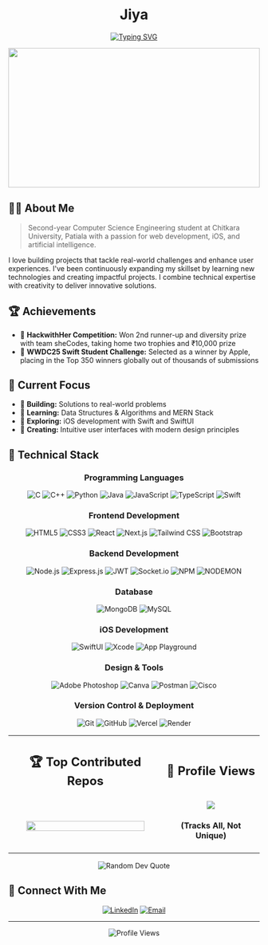<div align="center">
  
# Jiya

<p align="center">
  <a href="https://git.io/typing-svg">
    <img src="https://readme-typing-svg.herokuapp.com?font=Fira+Code&pause=1000&color=F77DAE&center=true&random=false&width=435&lines=Computer+Science+Student;Web+Developer;iOS+Enthusiast;AI+Explorer" alt="Typing SVG" />
  </a>
</p>

<img src="https://user-images.githubusercontent.com/74038190/225813708-98b745f2-7d22-48cf-9150-083f1b00d6c9.gif" width="100%" height="280px">

</div>

## 👩‍💻 About Me

> Second-year Computer Science Engineering student at Chitkara University, Patiala with a passion for web development, iOS, and artificial intelligence.

I love building projects that tackle real-world challenges and enhance user experiences. I've been continuously expanding my skillset by learning new technologies and creating impactful projects. I combine technical expertise with creativity to deliver innovative solutions.

## 🏆 Achievements

- 🥉 **HackwithHer Competition:** Won 2nd runner-up and diversity prize with team sheCodes, taking home two trophies and ₹10,000 prize
- 🍎 **WWDC25 Swift Student Challenge:** Selected as a winner by Apple, placing in the Top 350 winners globally out of thousands of submissions

## 🎯 Current Focus

- 🔭 **Building:** Solutions to real-world problems
- 🌱 **Learning:** Data Structures & Algorithms and MERN Stack
- 🚀 **Exploring:** iOS development with Swift and SwiftUI
- 🎨 **Creating:** Intuitive user interfaces with modern design principles

## 💼 Technical Stack

<div align="center">

### Programming Languages
![C](https://img.shields.io/badge/C-%2300599C.svg?style=for-the-badge&logo=c&logoColor=white)
![C++](https://img.shields.io/badge/C++-%2300599C.svg?style=for-the-badge&logo=c%2B%2B&logoColor=white)
![Python](https://img.shields.io/badge/Python-3670A0?style=for-the-badge&logo=python&logoColor=ffdd54)
![Java](https://img.shields.io/badge/Java-%23ED8B00.svg?style=for-the-badge&logo=openjdk&logoColor=white)
![JavaScript](https://img.shields.io/badge/JavaScript-%23323330.svg?style=for-the-badge&logo=javascript&logoColor=%23F7DF1E)
![TypeScript](https://img.shields.io/badge/TypeScript-%23007ACC.svg?style=for-the-badge&logo=typescript&logoColor=white)
![Swift](https://img.shields.io/badge/Swift-F54A2A?style=for-the-badge&logo=swift&logoColor=white)

### Frontend Development
![HTML5](https://img.shields.io/badge/HTML5-%23E34F26.svg?style=for-the-badge&logo=html5&logoColor=white)
![CSS3](https://img.shields.io/badge/CSS3-%231572B6.svg?style=for-the-badge&logo=css3&logoColor=white)
![React](https://img.shields.io/badge/React-%2320232a.svg?style=for-the-badge&logo=react&logoColor=%2361DAFB)
![Next.js](https://img.shields.io/badge/Next.js-black?style=for-the-badge&logo=next.js&logoColor=white)
![Tailwind CSS](https://img.shields.io/badge/Tailwind_CSS-%2338B2AC.svg?style=for-the-badge&logo=tailwind-css&logoColor=white)
![Bootstrap](https://img.shields.io/badge/Bootstrap-%238511FA.svg?style=for-the-badge&logo=bootstrap&logoColor=white)

### Backend Development
![Node.js](https://img.shields.io/badge/node.js-6DA55F?style=for-the-badge&logo=node.js&logoColor=white)
![Express.js](https://img.shields.io/badge/express.js-%23404d59.svg?style=for-the-badge&logo=express&logoColor=%2361DAFB)
![JWT](https://img.shields.io/badge/JWT-black?style=for-the-badge&logo=JSON%20web%20tokens)
![Socket.io](https://img.shields.io/badge/Socket.io-black?style=for-the-badge&logo=socket.io&badgeColor=010101)
![NPM](https://img.shields.io/badge/NPM-%23CB3837.svg?style=for-the-badge&logo=npm&logoColor=white)
![NODEMON](https://img.shields.io/badge/NODEMON-%23323330.svg?style=for-the-badge&logo=nodemon&logoColor=%BBDEAD)

### Database
![MongoDB](https://img.shields.io/badge/MongoDB-%234ea94b.svg?style=for-the-badge&logo=mongodb&logoColor=white)
![MySQL](https://img.shields.io/badge/MySQL-4479A1.svg?style=for-the-badge&logo=mysql&logoColor=white)

### iOS Development
![SwiftUI](https://img.shields.io/badge/SwiftUI-F54A2A?style=for-the-badge&logo=swift&logoColor=white)
![Xcode](https://img.shields.io/badge/Xcode-147EFB?style=for-the-badge&logo=xcode&logoColor=white)
![App Playground](https://img.shields.io/badge/App_Playground-000000?style=for-the-badge&logo=apple&logoColor=white)

### Design & Tools
![Adobe Photoshop](https://img.shields.io/badge/Adobe%20Photoshop-%2331A8FF.svg?style=for-the-badge&logo=adobe%20photoshop&logoColor=white)
![Canva](https://img.shields.io/badge/Canva-%2300C4CC.svg?style=for-the-badge&logo=Canva&logoColor=white)
![Postman](https://img.shields.io/badge/Postman-FF6C37?style=for-the-badge&logo=postman&logoColor=white)
![Cisco](https://img.shields.io/badge/Cisco-%23049fd9.svg?style=for-the-badge&logo=cisco&logoColor=black)

### Version Control & Deployment
![Git](https://img.shields.io/badge/Git-%23F05033.svg?style=for-the-badge&logo=git&logoColor=white)
![GitHub](https://img.shields.io/badge/GitHub-%23121011.svg?style=for-the-badge&logo=github&logoColor=white)
![Vercel](https://img.shields.io/badge/Vercel-%23000000.svg?style=for-the-badge&logo=vercel&logoColor=white)
![Render](https://img.shields.io/badge/Render-%46E3B7.svg?style=for-the-badge&logo=render&logoColor=white)

</div>

<table width="100%" align="center">
  <tr>
    <td align="center"><h2>🏆 Top Contributed Repos</h2></td>
    <td align="center"><h2>👀 Profile Views </h2></td>
  </tr>
  <tr>
    <td align="center">
      <img src="https://github-contributor-stats.vercel.app/api?username=YOUR_GITHUB_USERNAME&limit=5&theme=radical&combine_all_yearly_contributions=true"
           width="90%"/>
    </td>
    <td align="center">
      <img src="https://komarev.com/ghpvc/?username=YOUR_GITHUB_USERNAME&color=ff69b4&style=for-the-badge"/>
      <br> <h4>(Tracks All, Not Unique)</h4>  
    </td>
  </tr>
</table>

<div align="center">
  <img src="https://quotes-github-readme.vercel.app/api?type=horizontal&theme=radical" alt="Random Dev Quote"/>
</div>

## 🤝 Connect With Me

<div align="center">

[![LinkedIn](https://img.shields.io/badge/LinkedIn-%230077B5.svg?style=for-the-badge&logo=linkedin&logoColor=white)](https://linkedin.com/in/YOUR_LINKEDIN)
[![Email](https://img.shields.io/badge/Email-%23D14836.svg?style=for-the-badge&logo=gmail&logoColor=white)](mailto:YOUR_EMAIL@example.com)

</div>

---

<div align="center">
  
![Profile Views](https://komarev.com/ghpvc/?username=YOUR_GITHUB_USERNAME&color=ff69b4&style=for-the-badge)

</div>

